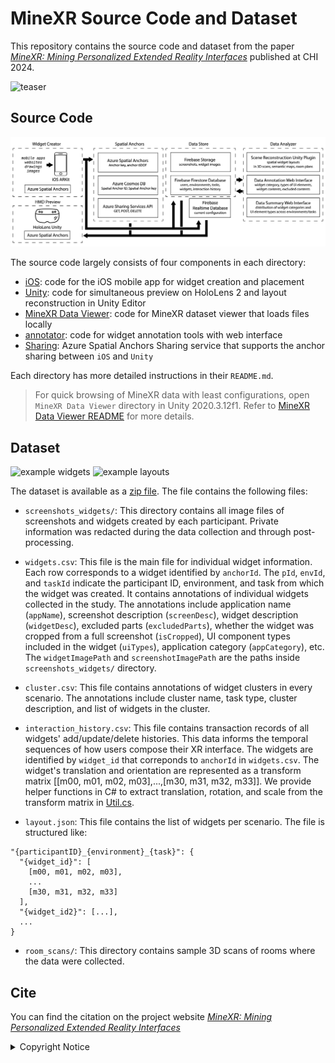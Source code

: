 # MineXR Source Code and Dataset
This repository contains the source code and dataset from the paper [*MineXR: Mining Personalized Extended Reality Interfaces*](https://augmented-perception.org/publications/2024-minexr.html) published at CHI 2024.

![teaser](./readme_imgs/teaser.png)

## Source Code

![architecture](./readme_imgs/architecture.png)

The source code largely consists of four components in each directory:
* [iOS](./iOS/README.md): code for the iOS mobile app for widget creation and placement
* [Unity](./Unity/README.md): code for simultaneous preview on HoloLens 2 and layout reconstruction in Unity Editor
* [MineXR Data Viewer](./MineXR%20Data%20Viewer/README.md): code for MineXR dataset viewer that loads files locally
* [annotator](./annotator/README.md): code for widget annotation tools with web interface
* [Sharing](./Sharing/README.md): Azure Spatial Anchors Sharing service that supports the anchor sharing between `iOS` and `Unity`

Each directory has more detailed instructions in their `README.md`.
>For quick browsing of MineXR data with least configurations, open `MineXR Data Viewer` directory in Unity 2020.3.12f1. Refer to [MineXR Data Viewer README](./MineXR%20Data%20Viewer/README.md) for more details.



## Dataset
<p float="center">
  <img src="./readme_imgs/example_widgets.png" alt="example widgets" width="400">
  <img src="./readme_imgs/example_layouts.png" alt="example layouts" width="400">
</p>

The dataset is available as a [zip file](https://drive.google.com/file/d/18NNp5OT3uRggXmFxgpxFju9abXWWeWo6/view?usp=sharing). The file contains the following files:

* `screenshots_widgets/`: This directory contains all image files of screenshots and widgets created by each participant. Private information was redacted during the data collection and through post-processing. 

* `widgets.csv`: This file is the main file for individual widget information.
Each row corresponds to a widget identified by `anchorId`. The `pId`, `envId`, and `taskId` indicate the participant ID, environment, and task from which the widget was created.
It contains annotations of individual widgets collected in the study. 
The annotations include application name (`appName`), screenshot description (`screenDesc`), widget description (`widgetDesc`), excluded parts (`excludedParts`), whether the widget was cropped from a full screenshot (`isCropped`), UI component types included in the widget (`uiTypes`), application category (`appCategory`), etc. 
The `widgetImagePath` and `screenshotImagePath` are the paths inside `screenshots_widgets/` directory. 

* `cluster.csv`: This file contains annotations of widget clusters in every scenario. The annotations include cluster name, task type, cluster description, and list of widgets in the cluster.

* `interaction_history.csv`: This file contains transaction records of all widgets' add/update/delete histories. 
This data informs the temporal sequences of how users compose their XR interface. 
The widgets are identified by `widget_id` that correponds to `anchorId` in `widgets.csv`. 
The widget's translation and orientation are represented as a transform matrix [[m00, m01, m02, m03],...,[m30, m31, m32, m33]].
We provide helper functions in C# to extract translation, rotation, and scale from the transform matrix in [Util.cs]().

* `layout.json`: This file contains the list of widgets per scenario. The file is structured like:
```
"{participantID}_{environment}_{task}": {
  "{widget_id}": [
    [m00, m01, m02, m03],
    ...
    [m30, m31, m32, m33]
  ],
  "{widget_id2}": [...],
  ...
}
```
* `room_scans/`: This directory contains sample 3D scans of rooms where the data were collected. 

## Cite
You can find the citation on the project website [*MineXR: Mining Personalized Extended Reality Interfaces*](https://augmented-perception.org/publications/2024-minexr.html) 


<details>
  <summary>Copyright Notice</summary>
The screenshots contained in the MineXR dataset may contain copyrighted work.

By downloading the MineXR dataset (the "Database"), you (the "Researcher") hereby agree to the following terms and conditions:

1. Carnegie Mellon University makes no representations or warranties regarding the Database, including but not limited to warranties of non-infringement or fitness for a particular purpose.

2. Researcher accepts full responsibility for his or her use of the Database and shall defend and indemnify the MineXR team and Carnegie Mellon University, including their employees, Trustees, officers and agents, against any and all claims arising from Researcher's use of the Database, including but not limited to Researcher's use of any copies of copyrighted images that he or she may create from the Database.

3. Researcher may provide research associates and colleagues with access to the Database provided that they first agree to be bound by these terms and conditions.

4. If Researcher is employed by a for-profit, commercial entity, Researcher's employer shall also be bound by these terms and conditions, and Researcher hereby represents that he or she is fully authorized to enter into this agreement on behalf of such employer.
</details>
